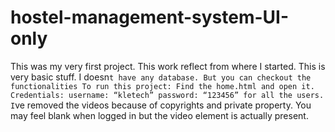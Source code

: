 # hostel-management-system-UI-only
This was my very first project. This work reflect from where I started. 
This is very basic stuff. I doesn`t have any database. But you can checkout the functionalities
To run this project:
Find the home.html and open it. 
Credentials: username: “kletech” password: “123456” for all the users.
I`ve removed the videos because of copyrights and private property. You may feel blank when logged in but the video element is actually present.
